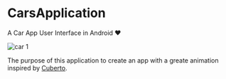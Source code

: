 # CarsApplication

A Car App User Interface in Android ❤️

![car 1](https://user-images.githubusercontent.com/25500250/59965619-ec6b9680-9510-11e9-9cd2-c57f5a352e7b.png)

The purpose of this application to create an app with a greate animation inspired by [Cuberto](https://www.instagram.com/p/BsvV-nQhZ2G/?igshid=xqy8r2yb9xu0).

